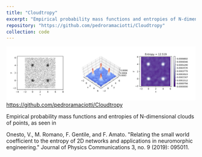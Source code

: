 ```yaml
---
title: "Cloudtropy"
excerpt: "Empirical probability mass functions and entropies of N-dimensional clouds of points<br><img src='codes/cloudtropy.png'>"
repository: "https://github.com/pedroramaciotti/Cloudtropy"
collection: code
---
```


<img src='codes/cloudtropy.png'>
<a href="https://github.com/pedroramaciotti/Cloudtropy">https://github.com/pedroramaciotti/Cloudtropy</a>

Empirical probability mass functions and entropies of N-dimensional clouds of points, as seen in

Onesto, V., M. Romano, F. Gentile, and F. Amato. "Relating the small world coefficient to the entropy of 2D networks and applications in neuromorphic engineering." Journal of Physics Communications 3, no. 9 (2019): 095011.